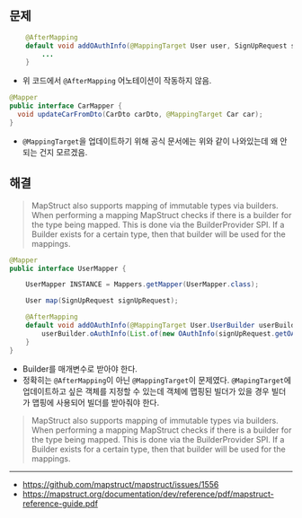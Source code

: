 ## 문제

```java
    @AfterMapping
    default void addOAuthInfo(@MappingTarget User user, SignUpRequest signUpRequest) {
        ...
    }
```
- 위 코드에서 `@AfterMapping` 어노테이션이 작동하지 않음.
```java
@Mapper
public interface CarMapper {
  void updateCarFromDto(CarDto carDto, @MappingTarget Car car);
}
```
- `@MappingTarget`을 업데이트하기 위해 공식 문서에는 위와 같이 나와있는데 왜 안되는 건지 모르겠음.





## 해결
> MapStruct also supports mapping of immutable types via builders. When performing a mapping
MapStruct checks if there is a builder for the type being mapped. This is done via the
BuilderProvider SPI. If a Builder exists for a certain type, then that builder will be used for the
mappings.

```java
@Mapper
public interface UserMapper {

    UserMapper INSTANCE = Mappers.getMapper(UserMapper.class);

    User map(SignUpRequest signUpRequest);

    @AfterMapping
    default void addOAuthInfo(@MappingTarget User.UserBuilder userBuilder, SignUpRequest signUpRequest) {
        userBuilder.oAuthInfo(List.of(new OAuthInfo(signUpRequest.getOAuthType(), signUpRequest.getSocialServiceId())));
    }
}
```
- Builder를 매개변수로 받아야 한다.
- 정확히는 `@AfterMapping`이 아닌 `@MappingTarget`이 문제였다. 
`@MapingTarget`에 업데이트하고 싶은 객체를 지정할 수 있는데 객체에 맵핑된 빌더가 있을 경우 빌더가 맵핑에 사용되어 빌더를 받아줘야 한다.

> MapStruct also supports mapping of immutable types via builders. When performing a mapping MapStruct checks if there is a builder for the type being mapped. This is done via the BuilderProvider SPI. If a Builder exists for a certain type, then that builder will be used for the mappings.

---

- https://github.com/mapstruct/mapstruct/issues/1556
- https://mapstruct.org/documentation/dev/reference/pdf/mapstruct-reference-guide.pdf
